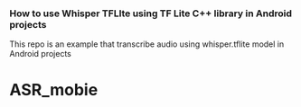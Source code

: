 ### How to use Whisper TFLIte using TF Lite C++ library in Android projects

This repo is an example that transcribe audio using whisper.tflite model in Android projects
 
# ASR_mobie
